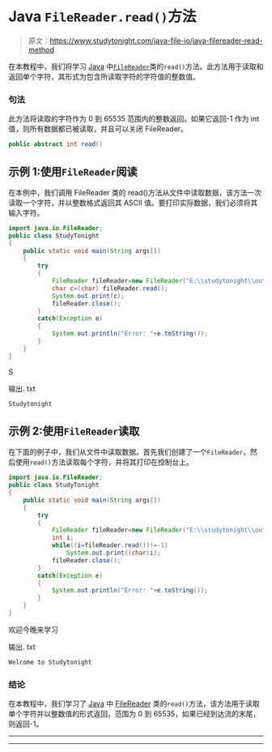 # Java `FileReader.read()`方法

> 原文：<https://www.studytonight.com/java-file-io/java-filereader-read-method>

在本教程中，我们将学习 [Java](https://www.studytonight.com/java/) 中[`FileReader`](https://www.studytonight.com/java-file-io/java-filereader-class)类的`read()`方法。此方法用于读取和返回单个字符，其形式为包含所读取字符的字符值的整数值。

### 句法

此方法将读取的字符作为 0 到 65535 范围内的整数返回。如果它返回-1 作为 int 值，则所有数据都已被读取，并且可以关闭 FileReader。

```java
public abstract int read()
```

## 示例 1:使用`FileReader`阅读

在本例中，我们调用 FileReader 类的 read()方法从文件中读取数据，该方法一次读取一个字符，并以整数格式返回其 ASCII 值。要打印实际数据，我们必须将其输入字符。

```java
import java.io.FileReader;
public class StudyTonight 
{
	public static void main(String args[])
	{
		try
		{   		
			FileReader fileReader=new FileReader("E:\\studytonight\\output.txt");    
			char c=(char) fileReader.read();
			System.out.print(c);    
			fileReader.close();    
		}
		catch(Exception e)
		{
			System.out.println("Error: "+e.toString());
		}
	}
}
```

S

输出. txt

```java
Studytonight
```

## 示例 2:使用`FileReader`读取

在下面的例子中，我们从文件中读取数据。首先我们创建了一个`FileReader`，然后使用`read()`方法读取每个字符，并将其打印在控制台上。

```java
import java.io.FileReader;
public class StudyTonight 
{
	public static void main(String args[])
	{
		try
		{   		
			FileReader fileReader=new FileReader("E:\\studytonight\\output.txt");    
			int i;    
			while((i=fileReader.read())!=-1)    
				System.out.print((char)i);    
			fileReader.close();    
		}
		catch(Exception e)
		{
			System.out.println("Error: "+e.toString());
		}
	}
}
```

欢迎今晚来学习

输出. txt

```java
Welcome to Studytonight
```

### 结论

在本教程中，我们学习了 [Java](https://www.studytonight.com/java/) 中 [FileReader](https://www.studytonight.com/java-file-io/java-filereader-class) 类的`read()`方法，该方法用于读取单个字符并以整数值的形式返回，范围为 0 到 65535，如果已经到达流的末尾，则返回-1。

* * *

* * *